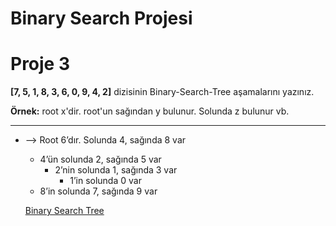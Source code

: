 # Binary Search Projesi

# Proje 3

**[7, 5, 1, 8, 3, 6, 0, 9, 4, 2]** dizisinin Binary-Search-Tree aşamalarını yazınız.

**Örnek:** root x'dir. root'un sağından y bulunur. Solunda z bulunur vb.

---

- —> Root 6’dır. Solunda 4, sağında 8 var
    - 4’ün solunda 2, sağında 5 var
        - 2’nin solunda 1, sağında 3 var
            - 1’in solunda 0 var
    - 8’in solunda 7, sağında 9 var
    
    [Binary Search Tree](https://prnt.sc/lAABawghmG3H)
    
